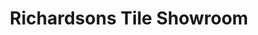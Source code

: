 ---
title: "Richardsons Tile Showroom"
url: /carrigtwohill/richardsons-tile-showroom/
shop: tiles
---